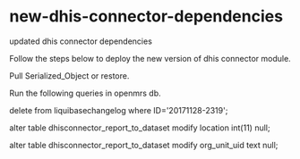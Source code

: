 # new-dhis-connector-dependencies
updated dhis connector dependencies

Follow the steps below to deploy the new version of dhis connector module.

Pull Serialized_Object or restore.

Run the following queries in openmrs db.

delete from liquibasechangelog where ID='20171128-2319'; 

alter table dhisconnector_report_to_dataset modify location int(11) null;

alter table dhisconnector_report_to_dataset modify org_unit_uid text null; 
